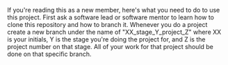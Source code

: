 If you're reading this as a new member, here's what you need to do to use this project. 
First ask a software lead or software mentor to learn how to clone this repository and how to branch it. Whenever you do a project create a new branch under the name of 
"XX_stage_Y_project_Z" where XX is your initials, Y is the stage you're doing the project for, and Z is the project number on that stage. All of your work for that project should be done on that specific branch.
